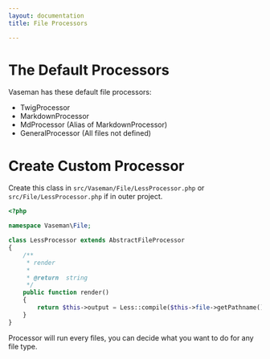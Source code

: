 ```yaml
---
layout: documentation
title: File Processors

---
```


# The Default Processors

Vaseman has these default file processors:

- TwigProcessor
- MarkdownProcessor
- MdProcessor (Alias of MarkdownProcessor)
- GeneralProcessor (All files not defined)

# Create Custom Processor

Create this class in `src/Vaseman/File/LessProcessor.php` or `src/File/LessProcessor.php` if in outer project.

``` php
<?php

namespace Vaseman\File;

class LessProcessor extends AbstractFileProcessor
{
	/**
	 * render
	 *
	 * @return  string
	 */
	public function render()
	{
        return $this->output = Less::compile($this->file->getPathname());
	}
}
```

Processor will run every files, you can decide what you want to do for any file type.
